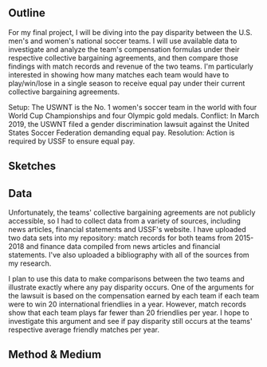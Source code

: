 ## Outline
For my final project, I will be diving into the pay disparity between the U.S. men's and women's national soccer teams. I will use available data to investigate and analyze the team's compensation formulas under their respective collective bargaining agreements, and then compare those findings with match records and revenue of the two teams. I'm particularly interested in showing how many matches each team would have to play/win/lose in a single season to receive equal pay under their current collective bargaining agreements.

Setup: The USWNT is the No. 1 women's soccer team in the world with four World Cup Championships and four Olympic gold medals.
Conflict: In March 2019, the USWNT filed a gender discrimination lawsuit against the United States Soccer Federation demanding equal pay.
Resolution: Action is required by USSF to ensure equal pay.

## Sketches

## Data
Unfortunately, the teams' collective bargaining agreements are not publicly accessible, so I had to collect data from a variety of sources, including news articles, financial statements and USSF's website. I have uploaded two data sets into my repository: match records for both teams from 2015-2018 and finance data compiled from news articles and financial statements. I've also uploaded a bibliography with all of the sources from my research.

I plan to use this data to make comparisons between the two teams and illustrate exactly where any pay disparity occurs. One of the arguments for the lawsuit is based on the compensation earned by each team if each team were to win 20 international friendlies in a year. However, match records show that each team plays far fewer than 20 friendlies per year. I hope to investigate this argument and see if pay disparity still occurs at the teams' respective average friendly matches per year.

## Method & Medium

